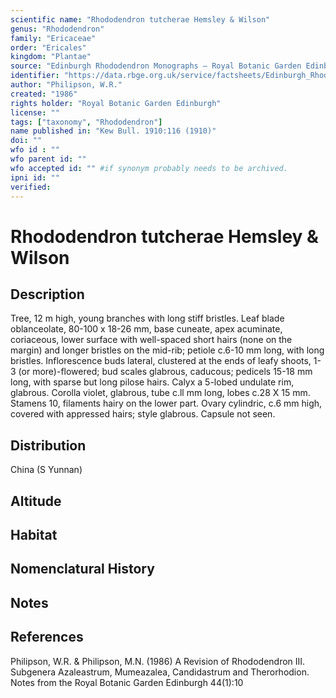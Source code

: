 ```yaml
---
scientific name: "Rhododendron tutcherae Hemsley & Wilson"
genus: "Rhododendron"
family: "Ericaceae"
order: "Ericales"
kingdom: "Plantae"
source: "Edinburgh Rhododendron Monographs – Royal Botanic Garden Edinburgh"
identifier: "https://data.rbge.org.uk/service/factsheets/Edinburgh_Rhododendron_Monographs.xhtml"
author: "Philipson, W.R."
created: "1986"
rights holder: "Royal Botanic Garden Edinburgh"
license: ""
tags: ["taxonomy", "Rhododendron"]
name published in: "Kew Bull. 1910:116 (1910)"
doi: ""
wfo id : ""
wfo parent id: ""
wfo accepted id: "" #if synonym probably needs to be archived.                      
ipni id: ""
verified:
---
```


                       

# Rhododendron tutcherae Hemsley & Wilson

## Description
Tree, 12 m high, young branches with long stiff bristles. Leaf blade oblanceolate, 80-100 x 18-26 mm, base cuneate, apex acuminate, coriaceous, lower surface with well-spaced short hairs (none on the margin) and longer bristles on the mid-rib; petiole c.6-10 mm long, with long bristles. Inflorescence buds lateral, clustered at the ends of leafy shoots, 1-3 (or more)-flowered; bud scales glabrous, caducous; pedicels 15-18 mm long, with sparse but long pilose hairs. Calyx a 5-lobed undulate rim, glabrous. Corolla violet, glabrous, tube c.ll mm long, lobes c.28 X 15 mm. Stamens 10, filaments hairy on the lower part. Ovary cylindric, c.6 mm high, covered with appressed hairs; style glabrous. Capsule not seen.

## Distribution
China (S Yunnan)

## Altitude


## Habitat


## Nomenclatural History

                       
## Notes


## References

Philipson, W.R. & Philipson, M.N. (1986) A Revision of Rhododendron III. Subgenera Azaleastrum, Mumeazalea, Candidastrum and Therorhodion. Notes from the Royal Botanic Garden Edinburgh 44(1):10
